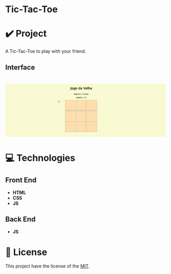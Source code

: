 # Tic-Tac-Toe
# ✔️ Project
 A Tic-Tac-Toe to play with your friend.

## Interface 
<h1 align="center">
    <img alt="Tic_Tac_Toe_GIF" title="Tic_Tac_Toe_GIF" src="github/tic_tac_toe.gif">
</h1>

# 💻 Technologies
## Front End
- **HTML**
- **CSS**
- **JS**
## Back End
- **JS**

# 📝 License
This project have the license of the [MIT](./LICENSE).